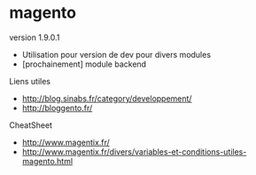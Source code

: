 magento
=======

version 1.9.0.1

- Utilisation pour version de dev pour divers modules
- [prochainement] module backend

Liens utiles

- http://blog.sinabs.fr/category/developpement/
- http://bloggento.fr/

CheatSheet

- http://www.magentix.fr/
- http://www.magentix.fr/divers/variables-et-conditions-utiles-magento.html
